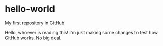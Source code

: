 # hello-world
My first repository in GitHub

Hello, whoever is reading this!
I'm just making some changes to test how GitHub works. 
No big deal.

